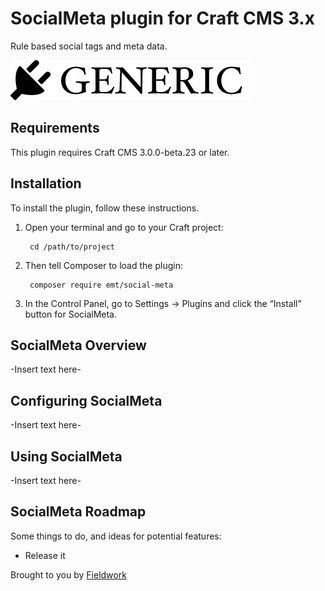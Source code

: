# SocialMeta plugin for Craft CMS 3.x

Rule based social tags and meta data.

![Screenshot](resources/img/plugin-logo.png)

## Requirements

This plugin requires Craft CMS 3.0.0-beta.23 or later.

## Installation

To install the plugin, follow these instructions.

1. Open your terminal and go to your Craft project:

        cd /path/to/project

2. Then tell Composer to load the plugin:

        composer require emt/social-meta

3. In the Control Panel, go to Settings → Plugins and click the “Install” button for SocialMeta.

## SocialMeta Overview

-Insert text here-

## Configuring SocialMeta

-Insert text here-

## Using SocialMeta

-Insert text here-

## SocialMeta Roadmap

Some things to do, and ideas for potential features:

* Release it

Brought to you by [Fieldwork](https://madebyfieldwork.com)
